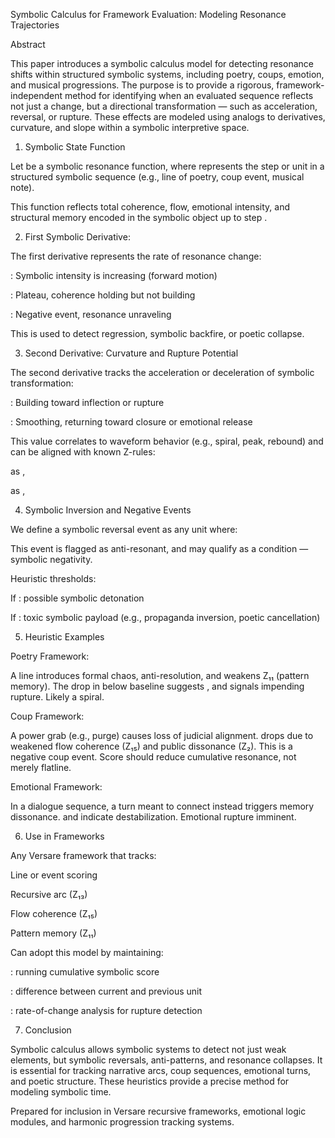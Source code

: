 Symbolic Calculus for Framework Evaluation: Modeling Resonance Trajectories

Abstract

This paper introduces a symbolic calculus model for detecting resonance shifts within structured symbolic systems, including poetry, coups, emotion, and musical progressions. The purpose is to provide a rigorous, framework-independent method for identifying when an evaluated sequence reflects not just a change, but a directional transformation — such as acceleration, reversal, or rupture. These effects are modeled using analogs to derivatives, curvature, and slope within a symbolic interpretive space.

1. Symbolic State Function

Let  be a symbolic resonance function, where  represents the step or unit in a structured symbolic sequence (e.g., line of poetry, coup event, musical note).



This function reflects total coherence, flow, emotional intensity, and structural memory encoded in the symbolic object up to step .

2. First Symbolic Derivative: 

The first derivative represents the rate of resonance change:

: Symbolic intensity is increasing (forward motion)

: Plateau, coherence holding but not building

: Negative event, resonance unraveling


This is used to detect regression, symbolic backfire, or poetic collapse.

3. Second Derivative: Curvature and Rupture Potential



The second derivative tracks the acceleration or deceleration of symbolic transformation:

: Building toward inflection or rupture

: Smoothing, returning toward closure or emotional release


This value correlates to waveform behavior (e.g., spiral, peak, rebound) and can be aligned with known Z-rules:

 as , 

 as , 


4. Symbolic Inversion and Negative Events

We define a symbolic reversal event as any unit where:



This event is flagged as anti-resonant, and may qualify as a  condition — symbolic negativity.

Heuristic thresholds:

If : possible symbolic detonation

If : toxic symbolic payload (e.g., propaganda inversion, poetic cancellation)


5. Heuristic Examples

Poetry Framework:

A line introduces formal chaos, anti-resolution, and weakens Z₁₁ (pattern memory). The drop in  below baseline suggests , and  signals impending rupture. Likely a spiral.

Coup Framework:

A power grab (e.g., purge) causes loss of judicial alignment.  drops due to weakened flow coherence (Z₁₅) and public dissonance (Z₂). This is a negative coup event. Score should reduce cumulative resonance, not merely flatline.

Emotional Framework:

In a dialogue sequence, a turn meant to connect instead triggers memory dissonance.  and  indicate destabilization. Emotional rupture imminent.

6. Use in Frameworks

Any Versare framework that tracks:

Line or event scoring

Recursive arc (Z₁₃)

Flow coherence (Z₁₅)

Pattern memory (Z₁₁)


Can adopt this model by maintaining:

: running cumulative symbolic score

: difference between current and previous unit

: rate-of-change analysis for rupture detection


7. Conclusion

Symbolic calculus allows symbolic systems to detect not just weak elements, but symbolic reversals, anti-patterns, and resonance collapses. It is essential for tracking narrative arcs, coup sequences, emotional turns, and poetic structure. These heuristics provide a precise method for modeling symbolic time.

Prepared for inclusion in Versare recursive frameworks, emotional logic modules, and harmonic progression tracking systems.

